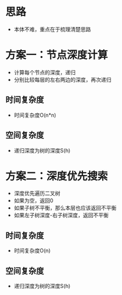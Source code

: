 # 思路
- 本体不难，重点在于梳理清楚思路
# 方案一：节点深度计算
- 计算每个节点的深度，递归
- 分别比较每层的左右两边的深度，再次递归
## 时间复杂度
- 时间复杂度O(n*n)
## 空间复杂度
- 递归深度为树的深度S(h)

# 方案二：深度优先搜索
- 深度优先遍历二叉树
- 如果为空，返回0
- 如果子树不平衡，那么本层也应该返回不平衡
- 如果左子树深度-右子树深度，返回不平衡
## 时间复杂度
- 时间复杂度O(n)
## 空间复杂度
- 递归深度为树的深度S(h)